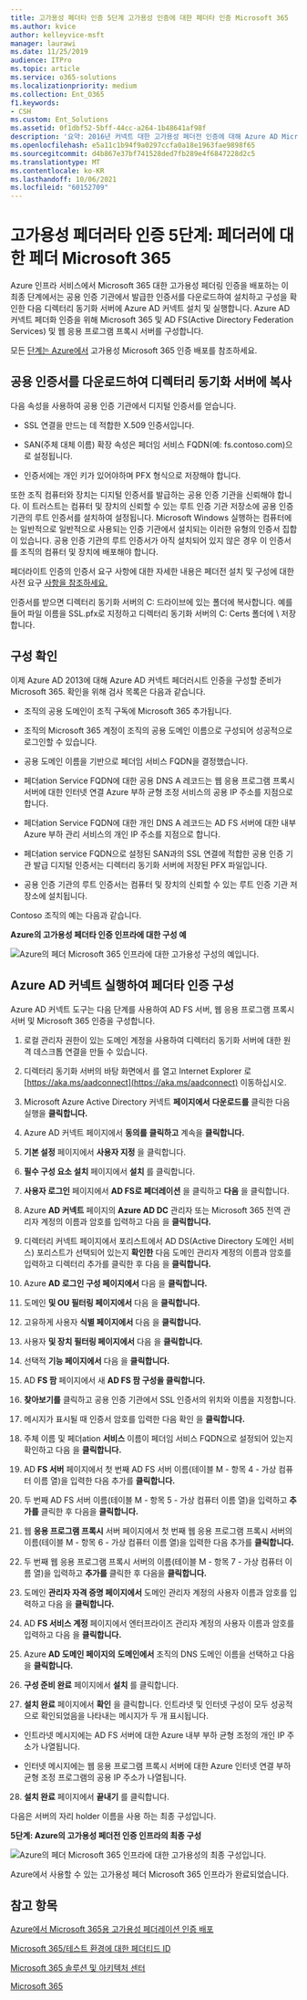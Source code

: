 ```yaml
---
title: 고가용성 페더타 인증 5단계 고가용성 인증에 대한 페더타 인증 Microsoft 365
ms.author: kvice
author: kelleyvice-msft
manager: laurawi
ms.date: 11/25/2019
audience: ITPro
ms.topic: article
ms.service: o365-solutions
ms.localizationpriority: medium
ms.collection: Ent_O365
f1.keywords:
- CSH
ms.custom: Ent_Solutions
ms.assetid: 0f1dbf52-5bff-44cc-a264-1b48641af98f
description: '요약: 2016년 커넥트 대한 고가용성 페더전 인증에 대해 Azure AD Microsoft 365 구성하는 Microsoft Azure.'
ms.openlocfilehash: e5a11c1b94f9a0297ccfa0a18e1963fae9898f65
ms.sourcegitcommit: d4b867e37bf741528ded7fb289e4f6847228d2c5
ms.translationtype: MT
ms.contentlocale: ko-KR
ms.lasthandoff: 10/06/2021
ms.locfileid: "60152709"
---
```

# <a name="high-availability-federated-authentication-phase-5-configure-federated-authentication-for-microsoft-365"></a>고가용성 페더러타 인증 5단계: 페더러에 대한 페더 Microsoft 365

Azure 인프라 서비스에서 Microsoft 365 대한 고가용성 페더링 인증을 배포하는 이 최종 단계에서는 공용 인증 기관에서 발급한 인증서를 다운로드하여 설치하고 구성을 확인한 다음 디렉터리 동기화 서버에 Azure AD 커넥트 설치 및 실행합니다. Azure AD 커넥트 페더화 인증을 위해 Microsoft 365 및 AD FS(Active Directory Federation Services) 및 웹 응용 프로그램 프록시 서버를 구성합니다.
  
모든 [단계는 Azure에서](deploy-high-availability-federated-authentication-for-microsoft-365-in-azure.md) 고가용성 Microsoft 365 인증 배포를 참조하세요.
  
## <a name="get-a-public-certificate-and-copy-it-to-the-directory-synchronization-server"></a>공용 인증서를 다운로드하여 디렉터리 동기화 서버에 복사

다음 속성을 사용하여 공용 인증 기관에서 디지털 인증서를 얻습니다.
  
- SSL 연결을 만드는 데 적합한 X.509 인증서입니다.
    
- SAN(주체 대체 이름) 확장 속성은 페더임 서비스 FQDN(예: fs.contoso.com)으로 설정됩니다.
    
- 인증서에는 개인 키가 있어야하며 PFX 형식으로 저장해야 합니다.
    
또한 조직 컴퓨터와 장치는 디지털 인증서를 발급하는 공용 인증 기관을 신뢰해야 합니다. 이 트러스트는 컴퓨터 및 장치의 신뢰할 수 있는 루트 인증 기관 저장소에 공용 인증 기관의 루트 인증서를 설치하여 설정됩니다. Microsoft Windows 실행하는 컴퓨터에는 일반적으로 일반적으로 사용되는 인증 기관에서 설치되는 이러한 유형의 인증서 집합이 있습니다. 공용 인증 기관의 루트 인증서가 아직 설치되어 있지 않은 경우 이 인증서를 조직의 컴퓨터 및 장치에 배포해야 합니다.
  
페더라이트 인증의 인증서 요구 사항에 대한 자세한 내용은 페더전 설치 및 구성에 대한 사전 요구 [사항을 참조하세요.](/azure/active-directory/connect/active-directory-aadconnect-prerequisites#prerequisites-for-federation-installation-and-configuration)
  
인증서를 받으면 디렉터리 동기화 서버의 C: 드라이브에 있는 폴더에 복사합니다. 예를 들어 파일 이름을 SSL.pfx로 지정하고 디렉터리 동기화 서버의 C: Certs 폴더에 \\ 저장합니다.
  
## <a name="verify-your-configuration"></a>구성 확인

이제 Azure AD 2013에 대해 Azure AD 커넥트 페더러시트 인증을 구성할 준비가 Microsoft 365. 확인을 위해 검사 목록은 다음과 같습니다.
  
- 조직의 공용 도메인이 조직 구독에 Microsoft 365 추가됩니다.
    
- 조직의 Microsoft 365 계정이 조직의 공용 도메인 이름으로 구성되어 성공적으로 로그인할 수 있습니다.
    
- 공용 도메인 이름을 기반으로 페더임 서비스 FQDN을 결정했습니다.
    
- 페더ation Service FQDN에 대한 공용 DNS A 레코드는 웹 응용 프로그램 프록시 서버에 대한 인터넷 연결 Azure 부하 균형 조정 서비스의 공용 IP 주소를 지점으로 합니다.
    
- 페더ation Service FQDN에 대한 개인 DNS A 레코드는 AD FS 서버에 대한 내부 Azure 부하 관리 서비스의 개인 IP 주소를 지점으로 합니다.
    
- 페더ation service FQDN으로 설정된 SAN과의 SSL 연결에 적합한 공용 인증 기관 발급 디지털 인증서는 디렉터리 동기화 서버에 저장된 PFX 파일입니다.
    
- 공용 인증 기관의 루트 인증서는 컴퓨터 및 장치의 신뢰할 수 있는 루트 인증 기관 저장소에 설치됩니다.
    
Contoso 조직의 예는 다음과 같습니다.
  
**Azure의 고가용성 페더타 인증 인프라에 대한 구성 예**

![Azure의 페더 Microsoft 365 인프라에 대한 고가용성 구성의 예입니다.](../media/ac1a6a0d-0156-4407-9336-6e4cd6db8633.png)
  
## <a name="run-azure-ad-connect-to-configure-federated-authentication"></a>Azure AD 커넥트 실행하여 페더타 인증 구성

Azure AD 커넥트 도구는 다음 단계를 사용하여 AD FS 서버, 웹 응용 프로그램 프록시 서버 및 Microsoft 365 인증을 구성합니다.
  
1. 로컬 관리자 권한이 있는 도메인 계정을 사용하여 디렉터리 동기화 서버에 대한 원격 데스크톱 연결을 만들 수 있습니다.
    
2. 디렉터리 동기화 서버의 바탕 화면에서 를 열고 Internet Explorer 로 [https://aka.ms/aadconnect](https://aka.ms/aadconnect) 이동하십시오.
    
3. Microsoft Azure Active Directory 커넥트 **페이지에서** **다운로드를** 클릭한 다음 실행을 **클릭합니다.**
    
4. Azure AD 커넥트 페이지에서 **동의를** **클릭하고** 계속을 **클릭합니다.**
    
5. **기본 설정** 페이지에서 **사용자 지정** 을 클릭합니다.
    
6. **필수 구성 요소 설치** 페이지에서 **설치** 를 클릭합니다.
    
7. **사용자 로그인** 페이지에서 **AD FS로 페더레이션** 을 클릭하고 **다음** 을 클릭합니다.
    
8. Azure **AD 커넥트** 페이지의 **Azure AD DC** 관리자 또는 Microsoft 365 전역 관리자  계정의 이름과 암호를 입력하고 다음 을 **클릭합니다.**
    
9. 디렉터리  커넥트 페이지에서 포리스트에서 AD DS(Active Directory 도메인 서비스) 포리스트가 선택되어 있는지 **확인한** 다음 도메인 관리자 계정의 이름과 암호를 입력하고 디렉터리 추가를 클릭한 후 다음 을 **클릭합니다.**
    
10. Azure **AD 로그인 구성 페이지에서** 다음 을 **클릭합니다.**
    
11. 도메인 **및 OU 필터링 페이지에서** 다음 을 **클릭합니다.**
    
12. 고유하게 사용자 **식별 페이지에서** 다음 을 **클릭합니다.**
    
13. 사용자 **및 장치 필터링 페이지에서** 다음 을 **클릭합니다.**
    
14. 선택적 **기능 페이지에서** 다음 을 **클릭합니다.**
    
15. AD **FS 팜** 페이지에서 새 **AD FS 팜 구성을 클릭합니다.**
    
16. **찾아보기를** 클릭하고 공용 인증 기관에서 SSL 인증서의 위치와 이름을 지정합니다.
    
17. 메시지가 표시될 때 인증서 암호를 입력한 다음 확인 을 **클릭합니다.**
    
18. 주체  이름 및 페더ation **서비스** 이름이 페더임 서비스 FQDN으로 설정되어 있는지 확인하고 다음 을 **클릭합니다.**
    
19. AD **FS 서버** 페이지에서 첫 번째 AD FS 서버 이름(테이블 M - 항목 4 - 가상 컴퓨터 이름 열)을 입력한 다음 추가를 **클릭합니다.**
    
20. 두 번째 AD FS 서버 이름(테이블 M - 항목 5 - 가상 컴퓨터 이름 열)을 입력하고 **추가를** 클릭한 후 다음을 **클릭합니다.**
    
21. 웹 **응용 프로그램 프록시** 서버 페이지에서 첫 번째 웹 응용 프로그램 프록시 서버의 이름(테이블 M - 항목 6 - 가상 컴퓨터 이름 열)을 입력한 다음 추가를 **클릭합니다.**
    
22. 두 번째 웹 응용 프로그램 프록시 서버의 이름(테이블 M - 항목 7 - 가상 컴퓨터 이름 열)을 입력하고 **추가를** 클릭한 후 다음을 **클릭합니다.**
    
23. 도메인 **관리자 자격 증명 페이지에서** 도메인 관리자 계정의 사용자 이름과 암호를 입력하고 다음 을 **클릭합니다.**
    
24. AD **FS 서비스 계정** 페이지에서 엔터프라이즈 관리자 계정의 사용자 이름과 암호를 입력하고 다음 을 **클릭합니다.**
    
25. Azure **AD 도메인 페이지의** **도메인에서** 조직의 DNS 도메인 이름을 선택하고 다음 을 **클릭합니다.**
    
26. **구성 준비 완료** 페이지에서 **설치** 를 클릭합니다.
    
27. **설치 완료** 페이지에서 **확인** 을 클릭합니다. 인트라넷 및 인터넷 구성이 모두 성공적으로 확인되었음을 나타내는 메시지가 두 개 표시됩니다.
    
  - 인트라넷 메시지에는 AD FS 서버에 대한 Azure 내부 부하 균형 조정의 개인 IP 주소가 나열됩니다.
    
  - 인터넷 메시지에는 웹 응용 프로그램 프록시 서버에 대한 Azure 인터넷 연결 부하 균형 조정 프로그램의 공용 IP 주소가 나열됩니다.
    
28. **설치 완료** 페이지에서 **끝내기** 를 클릭합니다.
    
다음은 서버의 자리 holder 이름을 사용 하는 최종 구성입니다.
  
**5단계: Azure의 고가용성 페더전 인증 인프라의 최종 구성**

![Azure의 페더 Microsoft 365 인프라에 대한 고가용성의 최종 구성입니다.](../media/c5da470a-f2aa-489a-a050-df09b4d641df.png)
  
Azure에서 사용할 수 있는 고가용성 페더 Microsoft 365 인프라가 완료되었습니다.
  
## <a name="see-also"></a>참고 항목

[Azure에서 Microsoft 365용 고가용성 페더레이션 인증 배포](deploy-high-availability-federated-authentication-for-microsoft-365-in-azure.md)
  
[Microsoft 365/테스트 환경에 대한 페더티드 ID](federated-identity-for-your-microsoft-365-dev-test-environment.md)
  
[Microsoft 365 솔루션 및 아키텍처 센터](../solutions/index.yml)

[Microsoft 365](https://support.office.com/article/Understanding-Office-365-identity-and-Azure-Active-Directory-06a189e7-5ec6-4af2-94bf-a22ea225a7a9#bk_federated)
